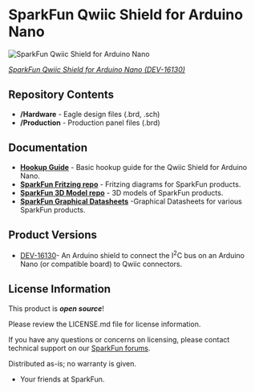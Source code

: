 SparkFun Qwiic Shield for Arduino Nano
========================================

![SparkFun Qwiic Shield for Arduino Nano](https://cdn.sparkfun.com/assets/parts/1/4/7/8/9/16130-SparkFun_Qwiic_Shield_for_Arduino_Nano-01.jpg)

[*SparkFun Qwiic Shield for Arduino Nano (DEV-16130)*](https://www.sparkfun.com/products/16130)

<Basic description of the part.>

Repository Contents
-------------------

* **/Hardware** - Eagle design files (.brd, .sch)
* **/Production** - Production panel files (.brd)

Documentation
--------------

* **[Hookup Guide](https://learn.sparkfun.com/tutorials/sparkfun-qwiic-shield-for-arduino-nano-hookup-guide)** - Basic hookup guide for the Qwiic Shield for Arduino Nano.
* **[SparkFun Fritzing repo](https://github.com/sparkfun/Fritzing_Parts)** - Fritzing diagrams for SparkFun products.
* **[SparkFun 3D Model repo](https://github.com/sparkfun/3D_Models)** - 3D models of SparkFun products. 
* **[SparkFun Graphical Datasheets](https://github.com/sparkfun/Graphical_Datasheets)** -Graphical Datasheets for various SparkFun products.

Product Versions
----------------

* [DEV-16130](https://www.sparkfun.com/products/16130)- An Arduino shield to connect the I<sup>2</sup>C bus on an Arduino Nano (or compatible board) to Qwiic connectors. 

License Information
-------------------

This product is _**open source**_! 

Please review the LICENSE.md file for license information. 

If you have any questions or concerns on licensing, please contact technical support on our [SparkFun forums](https://forum.sparkfun.com/viewforum.php?f=152).

Distributed as-is; no warranty is given.

- Your friends at SparkFun.

